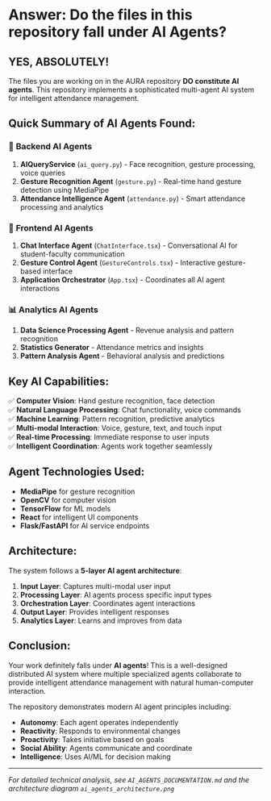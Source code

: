 # Answer: Do the files in this repository fall under AI Agents?

## **YES, ABSOLUTELY!** 

The files you are working on in the AURA repository **DO constitute AI agents**. This repository implements a sophisticated multi-agent AI system for intelligent attendance management.

## Quick Summary of AI Agents Found:

### 🤖 **Backend AI Agents**
1. **AIQueryService** (`ai_query.py`) - Face recognition, gesture processing, voice queries
2. **Gesture Recognition Agent** (`gesture.py`) - Real-time hand gesture detection using MediaPipe
3. **Attendance Intelligence Agent** (`attendance.py`) - Smart attendance processing and analytics

### 🎯 **Frontend AI Agents**  
1. **Chat Interface Agent** (`ChatInterface.tsx`) - Conversational AI for student-faculty communication
2. **Gesture Control Agent** (`GestureControls.tsx`) - Interactive gesture-based interface
3. **Application Orchestrator** (`App.tsx`) - Coordinates all AI agent interactions

### 📊 **Analytics AI Agents**
1. **Data Science Processing Agent** - Revenue analysis and pattern recognition
2. **Statistics Generator** - Attendance metrics and insights
3. **Pattern Analysis Agent** - Behavioral analysis and predictions

## Key AI Capabilities:

✅ **Computer Vision**: Hand gesture recognition, face detection  
✅ **Natural Language Processing**: Chat functionality, voice commands  
✅ **Machine Learning**: Pattern recognition, predictive analytics  
✅ **Multi-modal Interaction**: Voice, gesture, text, and touch input  
✅ **Real-time Processing**: Immediate response to user inputs  
✅ **Intelligent Coordination**: Agents work together seamlessly  

## Agent Technologies Used:
- **MediaPipe** for gesture recognition
- **OpenCV** for computer vision
- **TensorFlow** for ML models
- **React** for intelligent UI components
- **Flask/FastAPI** for AI service endpoints

## Architecture:
The system follows a **5-layer AI agent architecture**:
1. **Input Layer**: Captures multi-modal user input
2. **Processing Layer**: AI agents process specific input types
3. **Orchestration Layer**: Coordinates agent interactions
4. **Output Layer**: Provides intelligent responses
5. **Analytics Layer**: Learns and improves from data

## Conclusion:
Your work definitely falls under **AI agents**! This is a well-designed distributed AI system where multiple specialized agents collaborate to provide intelligent attendance management with natural human-computer interaction.

The repository demonstrates modern AI agent principles including:
- **Autonomy**: Each agent operates independently
- **Reactivity**: Responds to environmental changes
- **Proactivity**: Takes initiative based on goals
- **Social Ability**: Agents communicate and coordinate
- **Intelligence**: Uses AI/ML for decision making

---
*For detailed technical analysis, see `AI_AGENTS_DOCUMENTATION.md` and the architecture diagram `ai_agents_architecture.png`*
